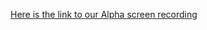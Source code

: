[Here is the link to our Alpha screen recording](https://drive.google.com/file/d/1Axy701xfmYJ0cJH4PzdKneSOE3IJJge8/view?usp=sharing)
